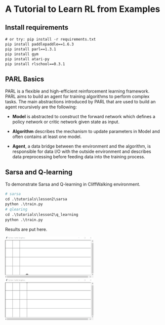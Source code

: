 # A Tutorial to Learn RL from Examples

## Install requirements

```shell
# or try: pip install -r requirements.txt
pip install paddlepaddle==1.6.3
pip install parl==1.3.1
pip install gym
pip install atari-py
pip install rlschool==0.3.1
```

## PARL Basics

PARL is a flexible and high-efficient reinforcement learning framework. PARL aims to build an agent for training algorithms to perform complex tasks. The main abstractions introduced by PARL that are used to build an agent recursively are the following:

- **Model** is abstracted to construct the forward network which defines a policy network or critic network given state as input.

- **Algorithm** describes the mechanism to update parameters in Model and often contains at least one model.

- **Agent**, a data bridge between the environment and the algorithm, is responsible for data I/O with the outside environment and describes data preprocessing before feeding data into the training process.

## Sarsa and Q-learning

To demonstrate Sarsa and Q-learning in CliffWalking environment.
```python
# sarsa
cd .\tutorials\lesson2\sarsa
python .\train.py
# qlearing
cd .\tutorials\lesson2\q_learning
python .\train.py
```

Results are put here.

<img src="docs\figures\sarsa.gif" alt="sarsa" style="zoom:33%;" />
<img src="docs\figures\q_learning.gif" alt="qlearning" style="zoom:33%;" />